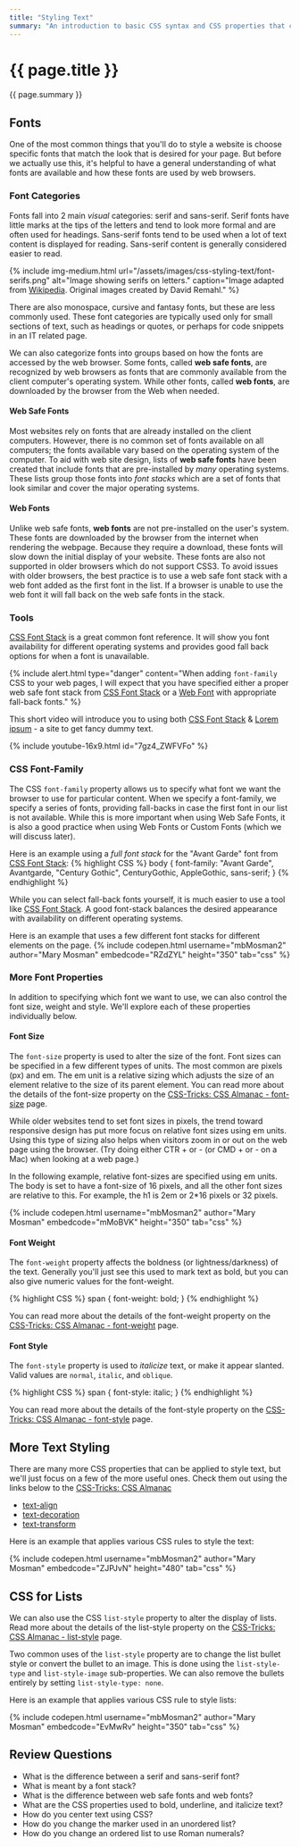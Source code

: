 ```yaml
---
title: "Styling Text"
summary: "An introduction to basic CSS syntax and CSS properties that can be used to change the color of elements on a page."
---
```


# {{ page.title }}
{{ page.summary }}

## Fonts
One of the most common things that you'll do to style a website is choose specific fonts that match the look that is desired for your page. But before we actually use this, it's helpful to have a general understanding of what fonts are available and how these fonts are used by web browsers.

### Font Categories
Fonts fall into 2 main *visual* categories: serif and sans-serif. Serif fonts have little marks at the tips of the letters and tend to look more formal and are often used for headings.  Sans-serif fonts tend to be used when a lot of text content is displayed for reading.  Sans-serif content is generally considered easier to read.

{% include img-medium.html url="/assets/images/css-styling-text/font-serifs.png"
    alt="Image showing serifs on letters." caption="Image adapted from [Wikipedia](https://en.wikipedia.org/wiki/Sans-serif). Original images created by David Remahl."
%}

There are also monospace, cursive and fantasy fonts, but these are less commonly used.  These font categories are typically used only for small sections of text, such as headings or quotes, or perhaps for code snippets in an IT related page.  

We can also categorize fonts into groups based on how the fonts are accessed by the web browser. Some fonts, called __web safe fonts__, are recognized by web browsers as fonts that are commonly available from the client computer's operating system. While other fonts, called __web fonts__, are downloaded by the browser from the Web when needed.

#### Web Safe Fonts
Most websites rely on fonts that are already installed on the client computers.  However, there is no common set of fonts available on all computers; the fonts available vary based on the operating system of the computer.  To aid with web site design, lists of __web safe fonts__ have been created that include fonts that are pre-installed by *many* operating systems. These lists group those fonts into *font stacks* which are a set of fonts that look similar and cover the major operating systems.


#### Web Fonts
Unlike web safe fonts, __web fonts__ are not pre-installed on the user's system. These fonts are downloaded by the browser from the internet when rendering the webpage.  Because they require a download, these fonts will slow down the initial display of your website.  These fonts are also not supported in older browsers which do not support CSS3.  To avoid issues with older browsers, the best practice is to use a web safe font stack with a web font added as the first font in the list. If a browser is unable to use the web font it will fall back on the web safe fonts in the stack.

### Tools
[CSS Font Stack](http://www.cssfontstack.com/) is a great common font reference.  It will show you font availability for different operating systems and provides good fall back options for when a font is unavailable.

{% include alert.html type="danger"
   content="When adding `font-family` CSS to your web pages, I will expect that you have specified either a proper web safe font stack from [CSS Font Stack](http://www.cssfontstack.com/) or a [Web Font](http://www.cssfontstack.com/Web-Fonts) with appropriate fall-back fonts."
%}

This short video will introduce you to using both [CSS Font Stack](http://www.cssfontstack.com/) & [Lorem ipsum](http://www.lipsum.com/) - a site to get fancy dummy text.

{%  include youtube-16x9.html  id="7gz4_ZWFVFo" %}

### CSS Font-Family
The CSS `font-family` property allows us to specify what font we want the browser to use for particular content. When we specify a font-family, we specify a series of fonts, providing fall-backs in case the first font in our list is not available. While this is more important when using Web Safe Fonts, it is also a good practice when using Web Fonts or Custom Fonts (which we will discuss later).

Here is an example using a *full font stack* for the "Avant Garde" font from [CSS Font Stack](http://www.cssfontstack.com/):
{% highlight CSS %}
body {
  font-family: "Avant Garde", Avantgarde, "Century Gothic", CenturyGothic, AppleGothic, sans-serif;
}
{% endhighlight %}

While you can select fall-back fonts yourself, it is much easier to use a tool like [CSS Font Stack](http://www.cssfontstack.com/). A good font-stack balances the desired appearance with availability on different operating systems.

Here is an example that uses a few different font stacks for different elements on the page.
{% include codepen.html username="mbMosman2" author="Mary Mosman"
      embedcode="RZdZYL" height="350" tab="css"
%}

### More Font Properties
In addition to specifying which font we want to use, we can also control the font size, weight and style. We'll explore each of these properties individually below.

#### Font Size
The `font-size` property is used to alter the size of the font. Font sizes can be specified in a few different types of units. The most common are pixels (px) and em. The em unit is a relative sizing which adjusts the size of an element relative to the size of its parent element. You can read more about the details of the font-size property on the [CSS-Tricks: CSS Almanac - font-size](https://css-tricks.com/almanac/properties/f/font-size/) page.  

While older websites tend to set font sizes in pixels, the trend toward responsive design has put more focus on relative font sizes using em units. Using this type of sizing also helps when visitors zoom in or out on the web page using the browser.  (Try doing either CTR + or - (or CMD + or - on a Mac) when looking at a web page.)

In the following example, relative font-sizes are specified using em units. The body is set to have a font-size of 16 pixels, and all the other font sizes are relative to this. For example, the h1 is 2em or 2*16 pixels or 32 pixels.

{% include codepen.html username="mbMosman2" author="Mary Mosman"
      embedcode="mMoBVK" height="350" tab="css"
%}

#### Font Weight
The `font-weight` property affects the boldness (or lightness/darkness) of the text. Generally you'll just see this used to mark text as bold, but you can also give numeric values for the font-weight.

{% highlight CSS %}
span {
  font-weight: bold;
}
{% endhighlight %}

You can read more about the details of the font-weight property on the [CSS-Tricks: CSS Almanac - font-weight](https://css-tricks.com/almanac/properties/f/font-weight/) page.


#### Font Style
The `font-style` property is used to *italicize* text, or make it appear slanted. Valid values are `normal`, `italic`, and `oblique`.

{% highlight CSS %}
span {
  font-style: italic;
}
{% endhighlight %}

You can read more about the details of the font-style property on the [CSS-Tricks: CSS Almanac - font-style](https://css-tricks.com/almanac/properties/f/font-style/) page.

## More Text Styling
There are many more CSS properties that can be applied to style text, but we'll just focus on a few of the more useful ones. Check them out using the links below to the [CSS-Tricks: CSS Almanac](https://css-tricks.com/almanac/)

- [text-align](https://css-tricks.com/almanac/properties/t/text-align/)
- [text-decoration](https://css-tricks.com/almanac/properties/t/text-decoration/)
- [text-transform](https://css-tricks.com/almanac/properties/t/text-transform/)

Here is an example that applies various CSS rules to style the text:

{% include codepen.html username="mbMosman2" author="Mary Mosman"
      embedcode="ZJPJvN" height="480" tab="css"
%}


## CSS for Lists
We can also use the CSS `list-style` property to alter the display of lists. Read more about the details of the list-style property on the [CSS-Tricks: CSS Almanac - list-style](https://css-tricks.com/almanac/properties/l/list-style/) page.

Two common uses of the `list-style` property are to change the list bullet style or convert the bullet to an image.  This is done using the `list-style-type` and `list-style-image` sub-properties. We can also remove the bullets entirely by setting `list-style-type: none`.

Here is an example that applies various CSS rule to style lists:

{% include codepen.html username="mbMosman2" author="Mary Mosman"
      embedcode="EvMwRv" height="350" tab="css"
%}


## Review Questions

 - What is the difference between a serif and sans-serif font?
 - What is meant by a font stack?
 - What is the difference between web safe fonts and web fonts?
 - What are the CSS properties used to bold, underline, and italicize text?
 - How do you center text using CSS?
 - How do you change the marker used in an unordered list?
 - How do you change an ordered list to use Roman numerals?
